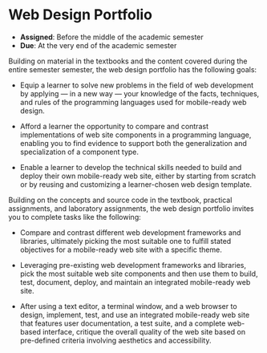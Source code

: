 # Web Design Portfolio

- **Assigned**: Before the middle of the academic semester
- **Due**: At the very end of the academic semester

Building on material in the textbooks and the content covered during the entire
semester semester, the web design portfolio has the following goals:

- Equip a learner to solve new problems in the field of web development by
  applying &mdash; in a new way &mdash; your knowledge of the facts, techniques,
  and rules of the programming languages used for mobile-ready web design.

- Afford a learner the opportunity to compare and contrast implementations of
  web site components in a programming language, enabling you to find evidence
  to support both the generalization and specialization of a component type.

- Enable a learner to develop the technical skills needed to build and deploy
  their own mobile-ready web site, either by starting from scratch or by reusing
  and customizing a learner-chosen web design template.

Building on the concepts and source code in the textbook, practical assignments,
and laboratory assignments, the web design portfolio invites you to complete
tasks like the following:

- Compare and contrast different web development frameworks and libraries,
  ultimately picking the most suitable one to fulfill stated objectives for a
  mobile-ready web site with a specific theme.

- Leveraging pre-existing web development frameworks and libraries, pick the
  most suitable web site components and then use them to build, test, document,
  deploy, and maintain an integrated mobile-ready web site.

- After using a text editor, a terminal window, and a web browser to design,
  implement, test, and use an integrated mobile-ready web site that features
  user documentation, a test suite, and a complete web-based interface, critique
  the overall quality of the web site based on pre-defined criteria involving
  aesthetics and accessibility.
